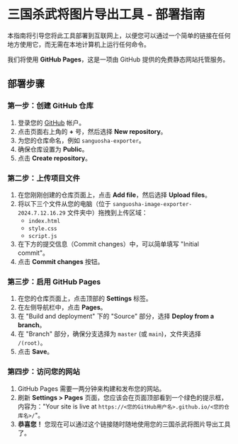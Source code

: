 # 三国杀武将图片导出工具 - 部署指南

本指南将引导您将此工具部署到互联网上，以便您可以通过一个简单的链接在任何地方使用它，而无需在本地计算机上运行任何命令。

我们将使用 **GitHub Pages**，这是一项由 GitHub 提供的免费静态网站托管服务。

## 部署步骤

### 第一步：创建 GitHub 仓库

1.  登录您的 [GitHub](https://github.com) 帐户。
2.  点击页面右上角的 **+** 号，然后选择 **New repository**。
3.  为您的仓库命名，例如 `sanguosha-exporter`。
4.  确保仓库设置为 **Public**。
5.  点击 **Create repository**。

### 第二步：上传项目文件

1.  在您刚刚创建的仓库页面上，点击 **Add file**，然后选择 **Upload files**。
2.  将以下三个文件从您的电脑（位于 `sanguosha-image-exporter-2024.7.12.16.29` 文件夹中）拖拽到上传区域：
    *   `index.html`
    *   `style.css`
    *   `script.js`
3.  在下方的提交信息（Commit changes）中，可以简单填写 "Initial commit"。
4.  点击 **Commit changes** 按钮。

### 第三步：启用 GitHub Pages

1.  在您的仓库页面上，点击顶部的 **Settings** 标签。
2.  在左侧导航栏中，点击 **Pages**。
3.  在 "Build and deployment" 下的 "Source" 部分，选择 **Deploy from a branch**。
4.  在 "Branch" 部分，确保分支选择为 `master` (或 `main`)，文件夹选择 `/(root)`。
5.  点击 **Save**。

### 第四步：访问您的网站

1.  GitHub Pages 需要一两分钟来构建和发布您的网站。
2.  刷新 **Settings > Pages** 页面，您应该会在页面顶部看到一个绿色的提示框，内容为："Your site is live at `https://<您的GitHub用户名>.github.io/<您的仓库名>/`"。
3.  **恭喜您！** 您现在可以通过这个链接随时随地使用您的三国杀武将图片导出工具了。 